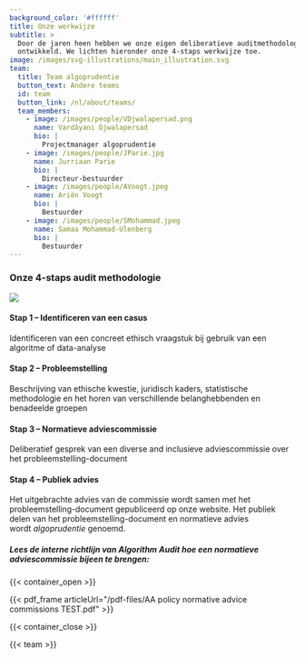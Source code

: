 ```yaml
---
background_color: '#ffffff'
title: Onze werkwijze
subtitle: >
  Door de jaren heen hebben we onze eigen deliberatieve auditmethodologie
  ontwikkeld. We lichten hieronder onze 4-staps werkwijze toe.
image: /images/svg-illustrations/main_illustration.svg
team:
  title: Team algoprudentie
  button_text: Andere teams
  id: team
  button_link: /nl/about/teams/
  team_members:
    - image: /images/people/VDjwalapersad.png
      name: Vardâyani Djwalapersad
      bio: |
        Projectmanager algoprudentie
    - image: /images/people/JParie.jpg
      name: Jurriaan Parie
      bio: |
        Directeur-bestuurder
    - image: /images/people/AVoogt.jpeg
      name: Ariën Voogt
      bio: |
        Bestuurder
    - image: /images/people/SMohammad.jpeg
      name: Samaa Mohammad-Ulenberg
      bio: |
        Bestuurder
---
```


### Onze 4-staps audit methodologie

![](/images/other/howwework.svg)

#### Stap 1 – Identificeren van een casus

Identificeren van een concreet ethisch vraagstuk bij gebruik van een algoritme of data-analyse

#### Stap 2 – Probleemstelling

Beschrijving van ethische kwestie, juridisch kaders, statistische methodologie en het horen van verschillende belanghebbenden en benadeelde groepen

#### Stap 3 – Normatieve adviescommissie

Deliberatief gesprek van een diverse and inclusieve adviescommissie over het probleemstelling-document

#### Stap 4 – Publiek advies

Het uitgebrachte advies van de commissie wordt samen met het probleemstelling-document gepubliceerd op onze website. Het publiek delen van het  probleemstelling-document en normatieve advies wordt *algoprudentie* genoemd.

##### Lees de interne richtlijn van Algorithm Audit hoe een normatieve adviescommissie bijeen te brengen:

{{< container_open >}}

{{< pdf_frame articleUrl="/pdf-files/AA policy normative advice commissions TEST.pdf" >}}

{{< container_close >}}

{{< team >}}
